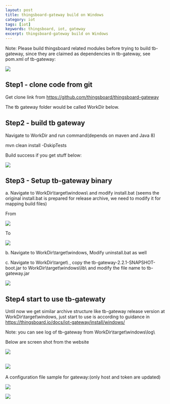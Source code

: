 ```yaml
---
layout: post
title: thingsboard-gateway build on Windows
category: iot
tags: [iot]
keywords: thingsboard, iot, gateway
excerpt: thingsboard-gateway build on Windows
---
```


Note: Please build thingsboard related modules before trying to build tb-gateway, since they are claimed as dependencies in tb-gateway, see pom.xml of tb-gateway:

![](http://www.aiconan.com/assets/images/2019/iot/tb-gateway_dependencies.png)


## Step1 - clone code from git

Get clone link from https://github.com/thingsboard/thingsboard-gateway

The tb gateway folder would be called WorkDir below.

## Step2 - build tb gateway

Navigate to WorkDir and run command(depends on maven and Java 8)

mvn clean install -DskipTests

Build success if you get stuff below:

![](http://www.aiconan.com/assets/images/2019/iot/tb-gateway_build_success.png)


## Step3 - Setup tb-gateway binary

a. Navigate to WorkDir\target\windows\ and modify install.bat (seems the original install.bat is prepared for release archive, we need to modify it for mapping build files)

From

![](http://www.aiconan.com/assets/images/2019/iot/tb-gateway_install_bat_original.png)

To

![](http://www.aiconan.com/assets/images/2019/iot/tb-gateway_install_bat_modified.png)

b. Navigate to WorkDir\target\windows\, Modify uninstall.bat as well

c. Navigate to WorkDir\target\ , copy the tb-gateway-2.2.1-SNAPSHOT-boot.jar to WorkDir\target\windows\lib\ and modify the file name to tb-gateway.jar

![](http://www.aiconan.com/assets/images/2019/iot/tb-gateway_jar_file.pbg.png)
 

## Step4 start to use tb-gatewaty

Until now we get similar archive structure like tb-gateway release version at WorkDir\target\windows\, just start to use is according to guidance in https://thingsboard.io/docs/iot-gateway/install/windows/

Note: you can see log of tb-gateway from WorkDir\target\windows\log\

Below are screen shot from the website

![](http://www.aiconan.com/assets/images/2019/iot/tb-gateway_usage_1.png)

![](http://www.aiconan.com/assets/images/2019/iot/tb-gateway_usage_2.png)
---------------------------------------------------------------------------------------------------

A configuration file sample for gateway:(only host and token are updated)

![](http://www.aiconan.com/assets/images/2019/iot/tb-gateway_usage_3.png)

![](http://www.aiconan.com/assets/images/2019/iot/tb-gateway_usage_4.png)
